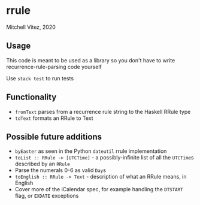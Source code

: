 # rrule

Mitchell Vitez, 2020

## Usage

This code is meant to be used as a library so you don't have to write recurrence-rule-parsing code yourself

Use `stack test` to run tests

## Functionality

- `fromText` parses from a recurrence rule string to the Haskell RRule type
- `toText` formats an RRule to Text

## Possible future additions 

- `byEaster` as seen in the Python `dateutil` rrule implementation
- `toList :: RRule -> [UTCTime]` - a possibly-infinite list of all the `UTCTime`s described by an `RRule`
- Parse the numerals 0-6 as valid `Day`s
- `toEnglish :: RRule -> Text` - description of what an RRule means, in English
- Cover more of the iCalendar spec, for example handling the `DTSTART` flag, or `EXDATE` exceptions
